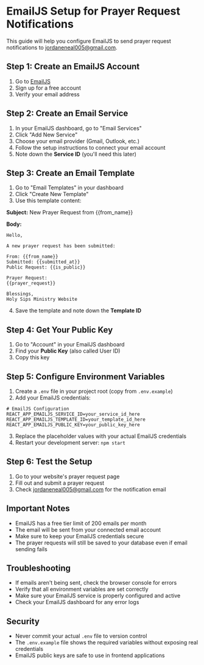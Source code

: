 # EmailJS Setup for Prayer Request Notifications

This guide will help you configure EmailJS to send prayer request notifications to jordaneneal005@gmail.com.

## Step 1: Create an EmailJS Account

1. Go to [EmailJS](https://www.emailjs.com/)
2. Sign up for a free account
3. Verify your email address

## Step 2: Create an Email Service

1. In your EmailJS dashboard, go to "Email Services"
2. Click "Add New Service"
3. Choose your email provider (Gmail, Outlook, etc.)
4. Follow the setup instructions to connect your email account
5. Note down the **Service ID** (you'll need this later)

## Step 3: Create an Email Template

1. Go to "Email Templates" in your dashboard
2. Click "Create New Template"
3. Use this template content:

**Subject:** New Prayer Request from {{from_name}}

**Body:**
```
Hello,

A new prayer request has been submitted:

From: {{from_name}}
Submitted: {{submitted_at}}
Public Request: {{is_public}}

Prayer Request:
{{prayer_request}}

Blessings,
Holy Sips Ministry Website
```

4. Save the template and note down the **Template ID**

## Step 4: Get Your Public Key

1. Go to "Account" in your EmailJS dashboard
2. Find your **Public Key** (also called User ID)
3. Copy this key

## Step 5: Configure Environment Variables

1. Create a `.env` file in your project root (copy from `.env.example`)
2. Add your EmailJS credentials:

```env
# EmailJS Configuration
REACT_APP_EMAILJS_SERVICE_ID=your_service_id_here
REACT_APP_EMAILJS_TEMPLATE_ID=your_template_id_here
REACT_APP_EMAILJS_PUBLIC_KEY=your_public_key_here
```

3. Replace the placeholder values with your actual EmailJS credentials
4. Restart your development server: `npm start`

## Step 6: Test the Setup

1. Go to your website's prayer request page
2. Fill out and submit a prayer request
3. Check jordaneneal005@gmail.com for the notification email

## Important Notes

- EmailJS has a free tier limit of 200 emails per month
- The email will be sent from your connected email account
- Make sure to keep your EmailJS credentials secure
- The prayer requests will still be saved to your database even if email sending fails

## Troubleshooting

- If emails aren't being sent, check the browser console for errors
- Verify that all environment variables are set correctly
- Make sure your EmailJS service is properly configured and active
- Check your EmailJS dashboard for any error logs

## Security

- Never commit your actual `.env` file to version control
- The `.env.example` file shows the required variables without exposing real credentials
- EmailJS public keys are safe to use in frontend applications